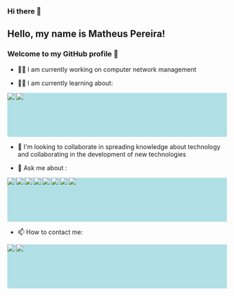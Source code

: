 ### Hi there 👋

## Hello, my name is Matheus Pereira!
### Welcome to my GitHub profile 👋

<style>
div {
  height: 100px;
  width: 500px;
  background-color: powderblue;
}
</style>
- 👨‍💻 I am currently working on computer network management

- 👨‍🎓 I am currently learning about:
<div width: 500px, height: 100px>
<img src="https://cdn.jsdelivr.net/gh/devicons/devicon/icons/kotlin/kotlin-original.svg" />
<img src="https://cdn.jsdelivr.net/gh/devicons/devicon/icons/spring/spring-original-wordmark.svg" />
</div >
            
- 🤝 I'm looking to collaborate in spreading knowledge about technology and collaborating in the development of new technologies

- 💬 Ask me about :
<div>
<img src="https://cdn.jsdelivr.net/gh/devicons/devicon/icons/android/android-original-wordmark.svg" />
<img src="https://cdn.jsdelivr.net/gh/devicons/devicon/icons/androidstudio/androidstudio-original.svg" />
<img src="https://cdn.jsdelivr.net/gh/devicons/devicon/icons/linux/linux-original.svg" />
<img src="https://cdn.jsdelivr.net/gh/devicons/devicon/icons/java/java-plain.svg" />
<img src="https://cdn.jsdelivr.net/gh/devicons/devicon/icons/firebase/firebase-plain-wordmark.svg" />
<img src="https://cdn.jsdelivr.net/gh/devicons/devicon/icons/mongodb/mongodb-original.svg" />
<img src="https://cdn.jsdelivr.net/gh/devicons/devicon/icons/html5/html5-original-wordmark.svg" />
<img src="https://cdn.jsdelivr.net/gh/devicons/devicon/icons/css3/css3-original-wordmark.svg" />
</div>          
          
- 📫 How to contact me:
<div>
<a href = "matheuspds327@gmail.com"><img src="https://img.shields.io/badge/Gmail-D14836?style=for-the-badge&logo=gmail&logoColor=white" target="_blank"></a>
<a href="https://www.linkedin.com/in/matheus-pereira-220215221/" target="_blank"><img src="https://img.shields.io/badge/-LinkedIn-%230077B5?style=for-the-badge&logo=linkedin&logoColor=white" target="_blank"></a>
</div>    
